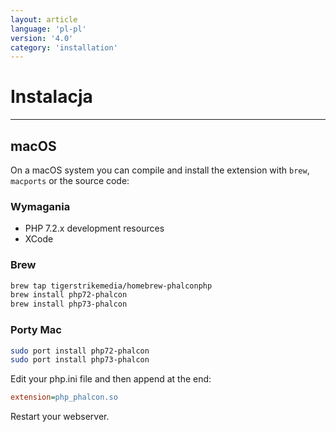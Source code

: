 ```yaml
---
layout: article
language: 'pl-pl'
version: '4.0'
category: 'installation'
---
```

# Instalacja

* * *

## macOS

On a macOS system you can compile and install the extension with `brew`, `macports` or the source code:

### Wymagania

* PHP 7.2.x development resources
* XCode

<a name='installation-macos-brew'></a>

### Brew

```bash
brew tap tigerstrikemedia/homebrew-phalconphp
brew install php72-phalcon
brew install php73-phalcon
```

<a name='installation-macos-macports'></a>

### Porty Mac

```bash
sudo port install php72-phalcon
sudo port install php73-phalcon
```

Edit your php.ini file and then append at the end:

```ini
extension=php_phalcon.so
```

Restart your webserver.